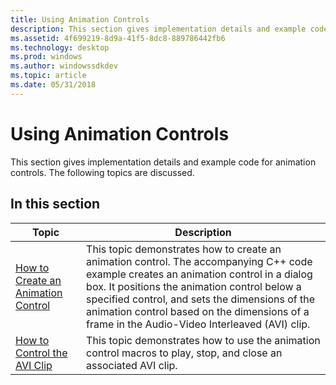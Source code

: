 ```yaml
---
title: Using Animation Controls
description: This section gives implementation details and example code for animation controls.
ms.assetid: 4f699219-8d9a-41f5-8dc8-889786442fb6
ms.technology: desktop
ms.prod: windows
ms.author: windowssdkdev
ms.topic: article
ms.date: 05/31/2018
---
```


# Using Animation Controls

This section gives implementation details and example code for animation controls. The following topics are discussed.

## In this section



| Topic                                                                                   | Description                                                                                                                                                                                                                                                                                                                                         |
|-----------------------------------------------------------------------------------------|-----------------------------------------------------------------------------------------------------------------------------------------------------------------------------------------------------------------------------------------------------------------------------------------------------------------------------------------------------|
| [How to Create an Animation Control](how-to-create-an-animation-control.md)<br/> | This topic demonstrates how to create an animation control. The accompanying C++ code example creates an animation control in a dialog box. It positions the animation control below a specified control, and sets the dimensions of the animation control based on the dimensions of a frame in the Audio-Video Interleaved (AVI) clip.<br/> |
| [How to Control the AVI Clip](how-to-control-the-avi-clip.md)<br/>               | This topic demonstrates how to use the animation control macros to play, stop, and close an associated AVI clip.<br/>                                                                                                                                                                                                                         |



 

 

 





